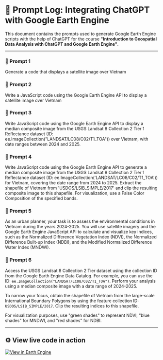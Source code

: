# 🧪 Prompt Log: Integrating ChatGPT with Google Earth Engine

This document contains the prompts used to generate Google Earth Engine scripts with the help of ChatGPT for the course **"Introduction to Geospatial Data Analysis with ChatGPT and Google Earth Engine"**.

---

### 🔹 Prompt 1
Generate a code that displays a satellite image over Vietnam

### 🔹 Prompt 2
Write a JavaScript code using the Google Earth Engine API to display a satellite image over Vietnam

### 🔹 Prompt 3
Write JavaScript code using the Google Earth Engine API to display a median composite image from the USGS Landsat 8 Collection 2 Tier 1 Reflectance dataset (ID: ee.ImageCollection("LANDSAT/LC08/C02/T1_TOA")) over Vietnam, with date ranges between 2024 and 2025.

### 🔹 Prompt 4
Write JavaScript code using the Google Earth Engine API to generate a median composite image from the USGS Landsat 8 Collection 2 Tier 1 Reflectance dataset (ID: ee.ImageCollection('LANDSAT/LC08/C02/T1_TOA')) for Vietnam, covering the date range from 2024 to 2025. Extract the shapefile of Vietnam from 'USDOS/LSIB_SIMPLE/2017' and clip the resulting composite image to this shapefile. For visualization, use a False Color Composition of the specified bands.

### 🔹 Prompt 5
As an urban planner, your task is to assess the environmental conditions in Vietnam during the years 2024-2025. You will use satellite imagery and the Google Earth Engine JavaScript API to calculate and visualize key indices, such as the Normalized Difference Vegetation Index (NDVI), the Normalized Difference Built-up Index (NDBI), and the Modified Normalized Difference Water Index (MNDWI).

### 🔹 Prompt 6
Access the USGS Landsat 8 Collection 2 Tier dataset using the collection ID from the Google Earth Engine Data Catalog. For example, you can use the ID: `ee.ImageCollection("LANDSAT/LC08/C02/T1_TOA")`. Perform your analysis using a median composite image with a date range of 2024-2025.

To narrow your focus, obtain the shapefile of Vietnam from the large-scale International Boundary Polygons by using the feature collection ID: `USDOS/LSIB_SIMPLE/2017`. Clip the resulting indices to this shapefile.

For visualization purposes, use "green shades" to represent NDVI, "blue shades" for MNDWI, and "red shades" for NDBI.

---
## ⚙️ View live code in action
[![View in Earth Engine](https://img.shields.io/badge/View%20in-Earth%20Engine-008000?logo=google)](https://code.earthengine.google.com/your-script-id)
